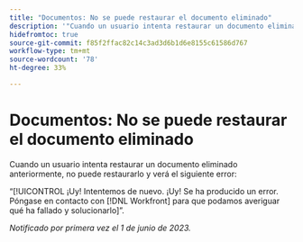 ```yaml
---
title: "Documentos: No se puede restaurar el documento eliminado"
description: '"Cuando un usuario intenta restaurar un documento eliminado anteriormente, no puede restaurarlo y verá el error Whoops".'
hidefromtoc: true
source-git-commit: f85f2ffac82c14c3ad3d6b1d6e8155c61586d767
workflow-type: tm+mt
source-wordcount: '78'
ht-degree: 33%

---
```



# Documentos: No se puede restaurar el documento eliminado

<!-- On WF and WFP TOCs-->

Cuando un usuario intenta restaurar un documento eliminado anteriormente, no puede restaurarlo y verá el siguiente error:

“[!UICONTROL ¡Uy! Intentemos de nuevo. ¡Uy! Se ha producido un error. Póngase en contacto con [!DNL Workfront] para que podamos averiguar qué ha fallado y solucionarlo]”.

_Notificado por primera vez el 1 de junio de 2023._

